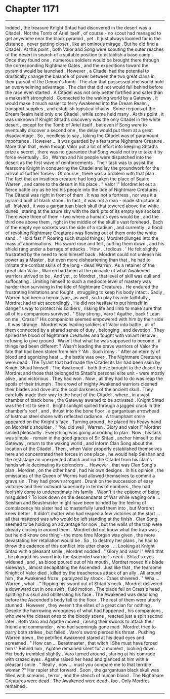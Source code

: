 
# Chapter 1171


---

Indeed , the treasure Knight Shtad had discovered in the desert was a Citadel .
Not the Tomb of Ariel itself , of course - no scout had managed to get anywhere near the black pyramid , yet . It just always loomed far in the distance , never getting closer , like an ominous mirage .
But he did find a Citadel .
At this point , both Valor and Song were scouting the outer reaches of the desert in search of a suitable position to establish a base camp . Once they found one , numerous soldiers would be brought there through the corresponding Nightmare Gates , and the expeditions toward the pyramid would be launched .
However , a Citadel had the potential to drastically change the balance of power between the two great clans in their pursuit of the Demon's tomb .
The clan that possessed one would hold an overwhelming advantage . The clan that did not would fall behind before the race even started .
A Citadel was not only better fortified and safer than a makeshift stronghold . Connected to the waking world by a Gateway , it would make it much easier to ferry Awakened into the Dream Realm , transport supplies , and establish logistical chains .
Some regions of the Dream Realm held only one Citadel , while some held many . At this point , it was unknown if Knight Shtad's discovery was the only Citadel in the white desert , except for the Tomb of Ariel itself , but even if Song were to eventually discover a second one , the delay would put them at a great disadvantage .
So , needless to say , taking the Citadel was of paramount importance .
However ... it was guarded by a fearsome Nightmare Creature .
More than that , even though Valor put a lot of effort into keeping Shtad's prize a secret , there was no guarantee that Song would not try to take it by force eventually .
So , Warren and his people were dispatched into the desert as the first wave of reinforcements . Their task was to assist the fearsome Knight in conquering the Citadel and lay the groundwork for the arrival of further forces .
Of course , there was a problem with that plan .
The fact that an insidious creature had long taken the place of Squire Warren , and came to the desert in his place .
" Valor !"
Mordret let out a fierce battle cry as he led his people into the tide of Nightmare Creatures .
The Citadel was right in front of them .
It was not a fortress , nor was it a pyramid built of black stone . In fact , it was not a man - made structure at all .
Instead , it was a gargantuan black skull that towered above the white dunes , staring at the azure sky with the dark pits of its empty eye sockets .
There were three of them - two where a human's eyes would be , and the third one above them , right in the middle of the skull's vast forehead .
Each of the empty eye sockets was the side of a stadium , and currently , a flood of revolting Nightmare Creatures was flowing out of them onto the white sand .
" Hold fast !"
Roaring such stupid things , Mordret plunged into the mass of abominations . His sword rose and fell , cutting them down , and his shield rang under a barrage of attacks .
'How ... tedious . '
He felt slightly frustrated by the need to hold himself back . Mordret could not unleash his power as a Master , but even more disheartening than that , he had to imitate the combat skills of the long - dead Warren .
As a retainer of the great clan Valor , Warren had been at the pinnacle of what Awakened warriors strived to be . And yet , to Mordret , that level of skill was dull and suffocating .
Limiting himself to such a mediocre level of mastery was harder than surviving in the tide of Nightmare Creatures .
He endured the frustrating limitations and fought , struggling to keep his body intact . Sadly , Warren had been a heroic type , as well , so to play his role faithfully , Mordret had to act accordingly .
He did not hesitate to put himself in danger's way to protect his soldiers , risking life and limb to make sure that all of his companions survived .
" Stay strong , Varo ! Agathe , back ! Lean on me , Crass !"
His companions seemed empowered with him by their side .
It was strange .
Mordret was leading soldiers of Valor into battle , all of them connected by a shared sense of duty , belonging , and devotion . They spilled the blood of Nightmare Creatures and fought with valiant resolve , refusing to give ground .
Wasn't that what he was supposed to become , if things had been different ? Wasn't leading the brave warriors of Valor the fate that had been stolen from him ?
'Ah . Such irony . '
After an eternity of blood and agonizing heat ... the battle was over .
The Nightmare Creatures were dead . The Tyrant that had made the Citadel its lair had been slain by Knight Shtad himself . The Awakened - both those brought to the desert by Mordret and those that belonged to Shtad's personal elite unit - were mostly alive , and victorious .
They had won .
Now , all they had to do was reap the spoils of their triumph .
The crowd of mighty Awakened warriors cleaned their blades and dove into the cool darkness of the ancient skull . They carefully made their way to the heart of the Citadel , where , in a vast chamber of black bone , the Gateway awaited to be activated .
Knight Shtad was the first to see it . Bright sunlight spilled through a jagged crack in the chamber's roof , and , thrust into the bone floor , a gargantuan arrowhead of lustrous steel shone with reflected radiance .
A triumphant smile appeared on the Knight's face .
Turning around , he placed his heavy hand on Mordret's shoulder .
" You did well , Warren . Glory and valor !"
Mordret smiled pleasantly .
Everything was going according to plan . Now , his task was simple - remain in the good graces of Sir Shtad , anchor himself to the Gateway , return to the waking world , and inform Clan Song about the location of the Citadel .
Then , when Valor properly established themselves here and concentrated their forces in one place , he would help Seishan and the rest stage an unexpected attack and rip the Citadel from his clan's hands while decimating its defenders
... However , that was Clan Song's plan .
Mordret , on the other hand , had his own designs .
In his opinion , the emissaries of the Queen of Worms had allowed themselves to commit a grave sin . They had grown arrogant .
Drunk on the succession of easy victories and their outward superiority in terms of numbers , they had foolishly come to underestimate his family .
Wasn't it the epitome of being misguided ? To look down on the descendants of War while waging one ...
Seishan and Beastmaster might have been blinded by the feeling of complacency his sister had so masterfully lured them into , but Mordret knew better . It didn't matter who had reaped a few victories at the start ... all that mattered was who would be left standing at the finish .
Clan Song seemed to be holding an advantage for now , but the walls of the trap were already closing in around them . Mordret did not know what the trap was , but he did know one thing - the more time Morgan was given , the more devastating her retaliation would be .
So , to destroy her plans , he had to throw the cadence of this conflict into utter chaos .
... Looking at Knight Shtad with a pleasant smile , Mordret nodded .
" Glory and valor !"
With that , he plunged his sword into the Ascended warrior's neck . Shtad's eyes widened , and , as blood poured out of his mouth , Mordret moved his blade sideways , almost decapitating the Ascended . Just like that , the fearsome Knight of Valor died , killed by the treacherous attack of an ally .
All around him , the Awakened froze , paralyzed by shock .
Crass shivered .
" Wha ... Warren , what ..."
Ripping his sword out of Shtad's neck , Mordret delivered a downward cut in one swift , fluid motion . The blade fell on Crass's head , splitting his skull and obliterating his face . The Awakened was dead long before the Ascended's body fell to the floor .
The rest of them were utterly stunned .
However , they weren't the elites of a great clan for nothing .
Despite the harrowing wrongness of what had happened , his companions , who were the closest ones to the bloody scene , reacted just a split second later .
Both Varo and Agathe moved , raising their swords to attack their friend and commander , who had seemingly gone mad .
Mordret tried to parry both strikes , but failed .
Varo's sword pierced his throat .
Pushing Warren down , the petrified Awakened stared at his dead eyes and screamed .
" How can ... Beastmaster , that witch ! She must have forced him !"
Behind him , Agathe remained silent for a moment , looking down . Her body trembled slightly .
Varo turned around , staring at his comrade with crazed eyes . Agathe raised her head and glanced at him with a pleasant smile .
" Really , now ... must you compare me to that terrible woman ?"
Her rapier shot forward .
Soon , the gargantuan black skull was filled with screams , terror , and the stench of human blood .
The Nightmare Creatures were dead .
The Awakened were dead , too .
Only Mordret remained .

---

